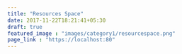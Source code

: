 ```yaml
---
title: "Resources Space"
date: 2017-11-22T18:21:41+05:30
draft: true
featured_image : "images/category1/resourcespace.png"
page_link : "https://localhost:80"
---
```


